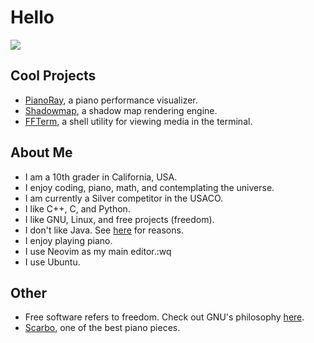 # Hello

![](https://github-readme-stats.vercel.app/api/top-langs/?username=phuang1024&theme=dark&layout=compact)

## Cool Projects
* [PianoRay][pianoray], a piano performance visualizer.
* [Shadowmap][shadowmap], a shadow map rendering engine.
* [FFTerm][ffterm], a shell utility for viewing media in the terminal.

## About Me
* I am a 10th grader in California, USA.
* I enjoy coding, piano, math, and contemplating the universe.
* I am currently a Silver competitor in the USACO.
* I like C++, C, and Python.
* I like GNU, Linux, and free projects (freedom).
* I don't like Java. See [here](/no_java.md) for reasons.
* I enjoy playing piano.
* I use Neovim as my main editor.:wq
* I use Ubuntu.

## Other

* Free software refers to freedom. Check out GNU's philosophy [here][gnu].
* [Scarbo](https://youtu.be/8fcy2X06VH4?t=477), one of the best piano pieces.

[pianoray]: https://github.com/phuang1024/pianoray
[shadowmap]: https://github.com/phuang1024/shadowmap
[ffterm]: https://github.com/phuang1024/ffterm

[gnu]: https://gnu.org
